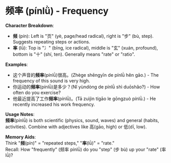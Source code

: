 # **频率 (pínlǜ) - Frequency**

**Character Breakdown**:  
- **频** (pín): Left is "页" (yè, page/head radical), right is "步" (bù, step). Suggests repeating steps or actions.  
- **率** (lǜ): Top is "冫" (bīng, ice radical), middle is "玄" (xuán, profound), bottom is "十" (shí, ten). Generally means "rate" or "ratio".

**Examples**:  
- 这个声音的**频率**(pínlǜ)很高。(Zhège shēngyīn de pínlǜ hěn gāo.) - The frequency of this sound is very high.  
- 你运动的**频率**(pínlǜ)是多少？(Nǐ yùndòng de pínlǜ shì duōshǎo?) - How often do you exercise?  
- 他最近提高了工作**频率**(pínlǜ)。(Tā zuìjìn tígāo le gōngzuò pínlǜ.) - He recently increased his work frequency.

**Usage Notes**:  
**频率**(pínlǜ) is both scientific (physics, sound, waves) and general (habits, activities). Combine with adjectives like 高(gāo, high) or 低(dī, low).

**Memory Aids**:  
Think "**频**(pín)" = "repeated steps," "**率**(lǜ)" = "rate."  
Recall: How "frequently" (频率 pínlǜ) do you "step" (步 bù) up your "rate" (率 lǜ)?
